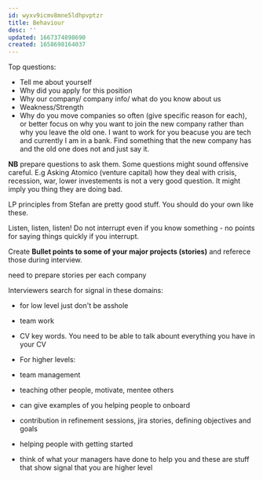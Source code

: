 ```yaml
---
id: wyxv9icmv8mne5ldhpvptzr
title: Behaviour
desc: ''
updated: 1667374898690
created: 1658698164037
---
```


Top questions:

- Tell me about yourself
- Why did you apply for this position
- Why our company/ company info/ what do you know about us
- Weakness/Strength
- Why do you move companies so often (give specific reason for each), or better focus on why you want to join the new company rather than why you leave the old one. I want to work for you beacuse you are tech and currently I am in a bank. Find something that the new company has and the old one does not and just say it.

**NB** prepare questions to ask them. Some questions might sound offensive careful. E.g Asking Atomico (venture capital) how they deal with crisis, recession, war, lower investements is not a very good question. It might imply you thing they are doing bad.

LP principles from Stefan are pretty good stuff. You should do your own like these.

Listen, listen, listen! Do not interrupt even if you know something - no points for saying things quickly if you interrupt.


Create **Bullet points to some of your major projects (stories)** and referece those during interview.

need to prepare stories per each company

Interviewers search for signal in these domains:
- for low level just don't be asshole
- team work
- CV key words. You need to be able to talk abount everything you have in your CV

- For higher levels:
- team management
- teaching other people, motivate, mentee others
- can give examples of you helping people to onboard
- contribution in refinement sessions, jira stories, defining objectives and goals
- helping people with getting started
- think of what your managers have done to help you and these are stuff that show signal that you are higher level

